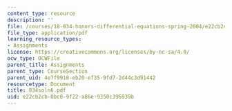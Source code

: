 ```yaml
---
content_type: resource
description: ''
file: /courses/18-034-honors-differential-equations-spring-2004/e22cb2cb0bc09f22a86e9350c396939b_034soln6.pdf
file_type: application/pdf
learning_resource_types:
- Assignments
license: https://creativecommons.org/licenses/by-nc-sa/4.0/
ocw_type: OCWFile
parent_title: Assignments
parent_type: CourseSection
parent_uid: 4e7f9918-eb20-ef35-9fd7-2d44c3d91442
resourcetype: Document
title: 034soln6.pdf
uid: e22cb2cb-0bc0-9f22-a86e-9350c396939b
---
```

